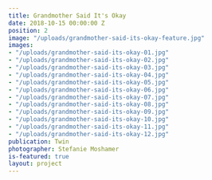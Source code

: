 ```yaml
---
title: Grandmother Said It's Okay
date: 2018-10-15 00:00:00 Z
position: 2
image: "/uploads/grandmother-said-its-okay-feature.jpg"
images:
- "/uploads/grandmother-said-its-okay-01.jpg"
- "/uploads/grandmother-said-its-okay-02.jpg"
- "/uploads/grandmother-said-its-okay-03.jpg"
- "/uploads/grandmother-said-its-okay-04.jpg"
- "/uploads/grandmother-said-its-okay-05.jpg"
- "/uploads/grandmother-said-its-okay-06.jpg"
- "/uploads/grandmother-said-its-okay-07.jpg"
- "/uploads/grandmother-said-its-okay-08.jpg"
- "/uploads/grandmother-said-its-okay-09.jpg"
- "/uploads/grandmother-said-its-okay-10.jpg"
- "/uploads/grandmother-said-its-okay-11.jpg"
- "/uploads/grandmother-said-its-okay-12.jpg"
publication: Twin
photographer: Stefanie Moshamer
is-featured: true
layout: project
---
```


